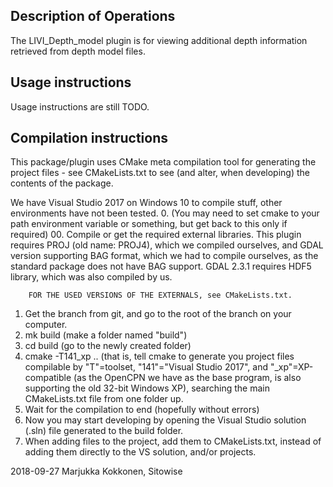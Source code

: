 
Description of Operations
---------------------------
The LIVI_Depth_model plugin is for viewing additional depth information retrieved from depth model files.

Usage instructions
------------------
Usage instructions are still TODO.

Compilation instructions
------------------------
This package/plugin uses CMake meta compilation tool for generating the project files - 
see CMakeLists.txt to see (and alter, when developing) the contents of the package.

We have Visual Studio 2017 on Windows 10 to compile stuff, other environments have not been tested.
0. (You may need to set cmake to your path environment variable or something, but get back to this only if required)
00. Compile or get the required external libraries.
        This plugin requires PROJ (old name: PROJ4), which we compiled ourselves, and
        GDAL version supporting BAG format, which we had to compile ourselves, as the standard package does not have BAG support.
        GDAL 2.3.1 requires HDF5 library, which was also compiled by us.

        FOR THE USED VERSIONS OF THE EXTERNALS, see CMakeLists.txt.

1. Get the branch from git, and go to the root of the branch on your computer.
2. mk build (make a folder named "build")
3. cd build (go to the newly created folder)
3. cmake -T141_xp .. (that is, tell
        cmake to generate you project files compilable by
        "T"=toolset, "141"="Visual Studio 2017", and "_xp"=XP-compatible (as the OpenCPN
	    we have as the base program, is also supporting the old 32-bit Windows XP),
	    searching the main CMakeLists.txt file from one folder up.
4. Wait for the compilation to end (hopefully without errors)
5. Now you may start developing by opening the Visual Studio solution (.sln) file generated to the build folder.
6. When adding files to the project, add them to CMakeLists.txt, instead of adding them directly to the VS solution, and/or projects.


2018-09-27 Marjukka Kokkonen, Sitowise
